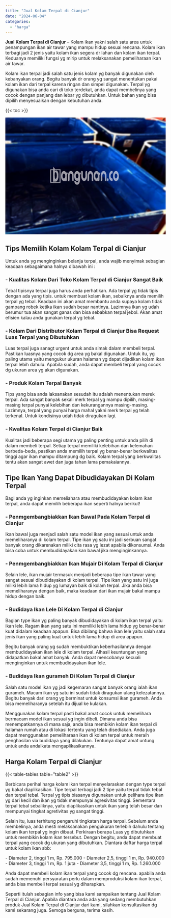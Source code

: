 ```yaml
---
title: "Jual Kolam Terpal di Cianjur"
date: "2024-06-04"
categories: 
  - "harga"
---
```


**Jual Kolam Terpal di Cianjur** – Kolam ikan yakni salah satu area untuk penampungan ikan air tawar yang mampu hidup sesuai rencana. Kolam ikan terbagi jadi 2 jenis yaitu kolam ikan segera dr lahan dan kolam ikan terpal. Keduanya memiliki fungsi yg mirip untuk melaksanakan pemeliharaan ikan air tawar.

Kolam ikan terpal jadi salah satu jenis kolam yg banyak digunakan oleh kebanyakan orang. Begitu banyak dr orang yg sangat menentukan pakai kolam ikan dari terpal karena ringan dan simpel digunakan. Terpal yg digunakan bisa anda cari di toko terdekat, anda dapat membelinya yang cocok dengan panjang dan lebar yg dibutuhkan. Untuk bahan yang bisa dipilih menyesuaikan dengan kebutuhan anda.

{{< toc >}}

![Jual Kolam Terpal di Cianjur](/images/jual-kolam-terpal-04.png)

## Tips Memilih Kolam Kolam Terpal di Cianjur

Untuk anda yg menginginkan belanja terpal, anda wajib menyimak sebagian keadaan sebagaimana halnya dibawah ini :

### \- Kualitas Kolam Dari Toko Kolam Terpal di Cianjur Sangat Baik

Tebal tipisnya terpal juga harus anda perhatikan. Ada terpal yg tidak tipis dengan ada yang tipis. untuk membuat kolam ikan, sebaiknya anda memilih terpal yg tebal. Keadaan ini akan amat membantu anda supaya kolam tidak gampang robek ketika ikan sudah besar nantinya. Lazimnya ikan yg udah berumur tua akan sangat ganas dan bisa sebabkan terpal jebol. Akan amat efisien kalau anda gunakan terpal yg tebal.

### \- Kolam Dari Distributor Kolam Terpal di Cianjur Bisa Request Luas Terpal yang Dibutuhkan

Luas terpal juga sanagt urgent untuk anda simak dalam membeli terpal. Pastikan luasnya yang cocok dg area yg bakal digunakan. Untuk itu, yg paling utama yaitu mengukur ukuran halaman yg dapat dijadikan kolam ikan terpal lebih dahulu. Apabila sudah, anda dapat membeli terpal yang cocok dg ukuran area yg akan digunakan.

### \- Produk Kolam Terpal Banyak

Tips yang bisa anda laksanakan sesudah itu adalah menentukan merek terpal. Ada sangat banyak sekali merk terpal yg mampu dipilih, masing-masing terpal punyai kelebihan dan kekurangannya masing-masing. Lazimnya, terpal yang punyai harga mahal yakni merk terpal yg telah terkenal. Untuk kondisinya udah tidak diragukan lagi.

### \- Kwalitas Kolam Terpal di Cianjur Baik

Kualitas jadi beberapa segi utama yg paling penting untuk anda pilih di dalam membeli terpal. Setiap terpal memiliki kelebihan dan kelemahan berbeda-beda, pastikan anda memilih terpal yg benar-benar berkwalitas tinggi agar ikan mampu ditampung dg baik. Kolam terpal yang berkwalitas tentu akan sangat awet dan juga tahan lama pemakaiannya.

## Tipe Ikan Yang Dapat Dibudidayakan Di Kolam Terpal

Bagi anda yg inginkan memeliahara atau membudidayakan kolam ikan terpal, anda dapat memilih beberapa ikan seperti halnya berikut!

### \- Penmgembangbiakkan Ikan Bawal Pada Kolam Terpal di Cianjur

Ikan bawal juga menjadi salah satu model ikan yang sesuai untuk anda memeliharanya di kolam terpal. Tipe ikan yg satu ini jadi serbuan sangat banyak orang dikarenakan miliki cita rasa yg lezat apabila dikonsumsi. Anda bisa coba untuk membudidayakan kan bawal jika menginginkannya.

### \- Penmgembangbiakkan Ikan Mujair Di Kolam Terpal di Cianjur

Selain lele, ikan mujair termasuk menjadi beberapa tipe ikan tawar yang sangat sesuai dibudidayakan di kolam terpal. Tipe ikan yang satu ini juga miliki lebih lama hidup yg lumayan baik di kolam terpal. Jika anda bisa memeliharanya dengan baik, maka keadaan dari ikan mujair bakal mampu hidup dengan baik.

### \- Budidaya Ikan Lele Di Kolam Terpal di Cianjur

Bagian type ikan yg paling banyak dibudidayakan di kolam ikan terpal yaitu ikan lele. Ragam ikan yang satu ini memiliki lebih lama hidup yg benar-benar kuat didalam keadaan apapun. Bisa dibilang bahwa ikan lele yaitu salah satu jenis ikan yang paling kuat untuk lebih lama hidup di area apapun.

Begitu banyak orang yg sudah membuktikan keberhasilannya dengan membudidayakan ikan lele di kolam terpal. Alhasil keuntungan yang didapatkan bakal amat banyak. Anda dapat mencobanya kecuali menginginkan untuk membudidayakan ikan lele.

### \- Budidaya Ikan gurameh Di Kolam Terpal di Cianjur

Salah satu model ikan yg jadi kegemaran sangat banyak orang ialah ikan gurameh. Macam ikan yg satu ini sudah tidak diragukan ulang kelezatannya. Begitu banyak dari orang yg berminat untuk konsumsi ikan gurameh. Anda bisa memeliharanya setelah itu dijual ke kulakan.

Menggunakan kolam terpal pasti bakal amat cocok untuk memelihara bermacam model ikan sesuai yg ingin dibeli. Dimana anda bisa menempatkannya di mana saja, anda bisa membikin kolam ikan terpal di halaman rumah atau di lokasi tertentu yang telah disediakan. Anda juga dapat menggunakan pemeliharaan ikan di kolam terpal untuk meraih penghasilan via budidaya yang dilakukan. Tentunya dapat amat untung untuk anda andaikata mengaplikasikannya.

## Harga Kolam Terpal di Cianjur

{{< table-tables table="table2" >}}

Berbicara perihal harga kolam ikan terpal menyelaraskan dengan type terpal yg bakal diaplikasikan. Tipe terpal terbagi jadi 2 tipe yaitu terpal tidak tebal dan terpal tebal. Terpal yg tipis biasanya digunakan untuk pelihara tipe ikan yg dari kecil dan ikan yg tidak mempunyai agresivitas tinggi. Sementara terpal tebal sebaliknya, yaitu diaplikasikan untuk ikan yang telah besar dan mempunyai tingkat agretivitas yg sangat tinggi.

Selain itu, luas terhitung pengaruhi tingkatan harga terpal. Sebelum anda membelinya, anda mesti melaksanakan pengukuran terlebih dahulu tentang kolam ikan terpal yg ingin dibuat. Perkiraan berapa Luas yg dibutuhkan untuk membikin kolam ikan tersebut. Dengan begitu, anda dapat membuat terpal yang cocok dg ukuran yang dibutuhkan. Diantara daftar harga terpal untuk kolam ikan sbb:

\- Diameter 2, tinggi 1 m, Rp. 795.000 - Diameter 2,5, tinggi 1 m, Rp. 940.000 - Diameter 3, tinggi 1 m, Rp. 1 juta - Diameter 3,5, tinggi 1 m, Rp. 1.260.000

Anda dapat membeli kolam ikan terpal yang cocok dg rencana. apabila anda sudah memenuhi persyaratan perlu dalam memproduksi kolam ikan terpal, anda bisa membeli terpal sesuai yg diharapkan.

Seperti itulah sebagian info yang bisa kami sampaikan tentang Jual Kolam Terpal di Cianjur. Apabila diantara anda ada yang sedang membutuhkan produk Jual Kolam Terpal di Cianjur dari kami, silahkan konsultasikan dg kami sekarang juga. Semoga berguna, terima kasih.
